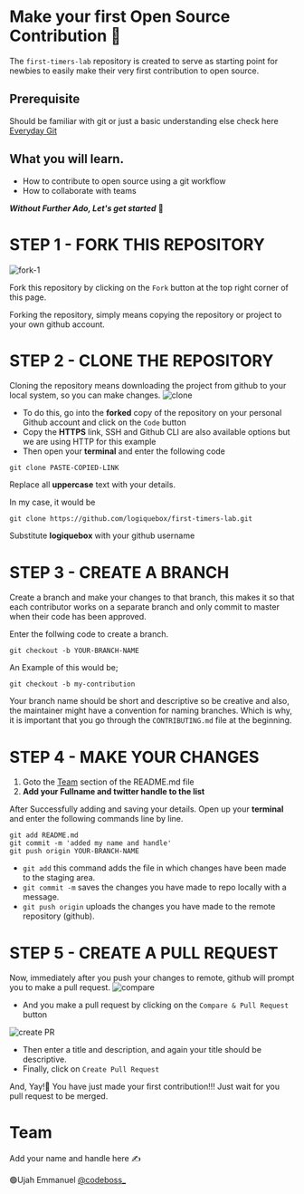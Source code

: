 # Make your first Open Source Contribution 📢
The `first-timers-lab` repository is created to serve as starting point for newbies to easily make their very first contribution to open source.
## Prerequisite 
Should be familiar with git or just a basic understanding else check here [Everyday Git](https://git-scm.com/docs/giteveryday)
## What you will learn.
- How to contribute to open source using a git workflow 
- How to collaborate with teams 

**_Without Further Ado, Let's get started_** 🚀
# STEP 1 - FORK THIS REPOSITORY
![fork-1](https://user-images.githubusercontent.com/37655600/152127104-183c41b1-a8cb-46da-a165-c73629145d81.PNG)

Fork this repository by clicking on the `Fork` button at the top right corner of this page.

Forking the repository, simply means copying the repository or project to your own github account.
# STEP 2 - CLONE THE REPOSITORY 
Cloning the repository means downloading the project from github to your local system, so you can make changes.
![clone](https://user-images.githubusercontent.com/37655600/152126142-8e06fc3d-fc62-4bd2-8653-daf0f33a6ad1.PNG)


- To do this, go into the **forked** copy of the repository on your personal Github account and click on the `Code` button 
- Copy the **HTTPS** link, SSH and Github CLI are also available options but we are using HTTP for this example
- Then open your **terminal** and enter the following code 

`git clone PASTE-COPIED-LINK`

Replace all **uppercase** text with your details.

In my case, it would be 

`git clone https://github.com/logiquebox/first-timers-lab.git`

Substitute **logiquebox** with your github username

# STEP 3 - CREATE A BRANCH 
Create a branch and make your changes to that branch, this makes it so that each contributor works on a separate branch and only commit to master when their code has been approved. 

Enter the follwing code to create a branch.

`git checkout -b YOUR-BRANCH-NAME`

An Example of this would be;

`git checkout -b my-contribution`

Your branch name should be short and descriptive so be creative and also, the maintainer might have a convention for naming branches. Which is why, it is important that you go through the `CONTRIBUTING.md` file at the beginning.

# STEP 4 - MAKE YOUR CHANGES 
1. Goto the [Team](https://github.com/logiquebox/first-timers-lab#team) section of the README.md file 
2. **Add your Fullname and twitter handle to the list** 

After Successfully adding and saving your details.
Open up your **terminal** and enter the following commands line by line. 
```
git add README.md 
git commit -m 'added my name and handle'
git push origin YOUR-BRANCH-NAME
```
- `git add` this command adds the file in which changes have been made to the staging area.
- `git commit -m` saves the changes you have made to repo locally with a message.
- `git push origin` uploads the changes you have made to the remote repository (github).

# STEP 5 - CREATE A PULL REQUEST
Now, immediately after you push your changes to remote, github will prompt you to make a pull request. 
![compare](https://user-images.githubusercontent.com/37655600/152628396-59f4a8d5-4e09-4720-8e94-93025e5b6108.PNG)

- And you make a pull request by clicking on the `Compare & Pull Request` button 

![create PR](https://user-images.githubusercontent.com/37655600/152628440-4e5fffb9-00a0-45a7-b9fc-1af9aefaf314.PNG)

- Then enter a title and description, and again your title should be descriptive. 
- Finally, click on `Create Pull Request`

And, Yay!👏 You have just made your first contribution!!!
Just wait for you pull request to be merged.


# Team
Add your name and handle here ✍

🟢Ujah Emmanuel [@codeboss_](https://twitter.com/codeboss_)





